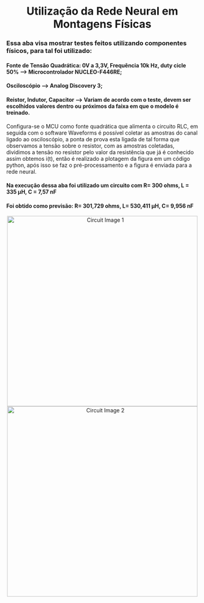 <h1 align="center">Utilização da Rede Neural em Montagens Físicas</h1>

### Essa aba visa mostrar testes feitos utilizando componentes físicos, para tal foi utilizado:

#### Fonte de Tensão Quadrática: 0V a 3,3V, Frequência 10k Hz, duty cicle 50% --> Microcontrolador NUCLEO-F446RE;

#### Osciloscópio --> Analog Discovery 3;

#### Reistor, Indutor, Capacitor --> Variam de acordo com o teste, devem ser escolhidos valores dentro ou próximos da faixa em que o modelo é treinado.

Configura-se o MCU como fonte quadrática que alimenta o circuito RLC, em seguida com o software Waveforms é possível coletar as amostras do canal ligado ao osciloscópio, a ponta de prova esta ligada de tal forma que observamos a tensão sobre o resistor, com as amostras coletadas, dividimos a tensão no resistor pelo valor da resistência que já é conhecido assim obtemos i(t), então é realizado a plotagem da figura em um código python, após isso se faz o pré-processamento e a figura é enviada para a rede neural.

#### Na execução dessa aba foi utilizado um circuito com R= 300 ohms, L = 335 µH, C = 7,57 nF 

#### Foi obtido como previsão: R= 301,729 ohms, L= 530,411 µH, C= 9,956 nF 



<div align="center">
  <img src="https://github.com/user-attachments/assets/b31fe43f-dd43-453a-adc0-752d433b60a7" alt="Circuit Image 1" width="500" style="display: inline-block;"/>
  <img src="https://github.com/user-attachments/assets/4cec2168-276e-433e-bd7b-4cd83bb8b19f" alt="Circuit Image 2" width="500" style="display: inline-block;"/>
</div>

